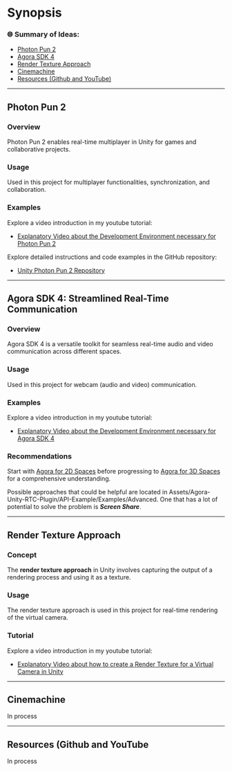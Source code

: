 # Synopsis

### 🌐 Summary of Ideas:
- [Photon Pun 2](#photon-pun-2)
- [Agora SDK 4](#agora-sdk-4)
- [Render Texture Approach](#render-texture-approach)
- [Cinemachine](#cinemachine)
- [Resources (Github and YouTube)](#resources-github-and-youtube)

---

## Photon Pun 2

### Overview
Photon Pun 2 enables real-time multiplayer in Unity for games and collaborative projects.

### Usage
Used in this project for multiplayer functionalities, synchronization, and collaboration.

### Examples
Explore a video introduction in my youtube tutorial:

- [Explanatory Video about the Development Environment necessary for Photon Pun 2](https://www.youtube.com/watch?v=p0cZINbep_A)

Explore detailed instructions and code examples in the GitHub repository:

- [Unity Photon Pun 2 Repository](https://github.com/marcor0311/unity-photon-pun-2)

---

## Agora SDK 4: Streamlined Real-Time Communication

### Overview
Agora SDK 4 is a versatile toolkit for seamless real-time audio and video communication across different spaces.

### Usage
Used in this project for webcam (audio and video) communication.

### Examples
Explore a video introduction in my youtube tutorial:

- [Explanatory Video about the Development Environment necessary for Agora SDK 4](https://www.youtube.com/watch?v=oMhcinIOpHk)

### Recommendations
Start with [Agora for 2D Spaces](https://github.com/marcor0311/unity-agora-sdk-4-with-ui-for-2d-spaces) before progressing to [Agora for 3D Spaces](https://github.com/marcor0311/unity-agora-sdk-4-for-3d-spaces) for a comprehensive understanding.

Possible approaches that could be helpful are located in Assets/Agora-Unity-RTC-Plugin/API-Example/Examples/Advanced. One that has a lot of potential to solve the problem is ***Screen Share***.

---

## Render Texture Approach

### Concept
The **render texture approach** in Unity involves capturing the output of a rendering process and using it as a texture.

### Usage
The render texture approach is used in this project for real-time rendering of the virtual camera.

### Tutorial
Explore a video introduction in my youtube tutorial:

- [Explanatory Video about how to create a Render Texture for a Virtual Camera in Unity](https://youtu.be/HTvgcDDtNkM)

---

## Cinemachine

In process

---

## Resources (Github and YouTube

In process

